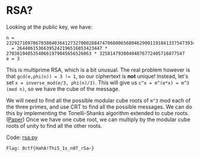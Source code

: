 # RSA?

Looking at the public key, we have:
```
n = 23292710978670380403641273270002884747060006568046290011918413375473934024039715180540887338067
  = 26440615366395242196516853423447 * 27038194053540661979045656526063 * 32581479300404876772405716877547
e = 3
```

This is multiprime RSA, which is a bit unusual.
The real problem however is that `gcd(e,phi(n)) = 3 != 1`, so our ciphertext is **not** unique!
Instead, let's set `x = inverse_mod(e/3, phi(n)/3)`.
This will give us `c^x = m^(e*x) = m^3 (mod n)`, so we have the cube of the message.

We will need to find all the possible modular cube roots of `m^3` mod each of the three primes, and use CRT to find all the possible messages.
We can do this by implementing the Tonelli-Shanks algorithm extended to cube roots. ([Paper](http://www.sciencedirect.com/science/article/pii/S0893965902000319)) Once we have one cube root, we can multiply by the modular cube roots of unity to find all the other roots.

Code: [rsa.py](rsa.py)

```
Flag: 0ctf{HahA!Thi5_1s_n0T_rSa~}
```
